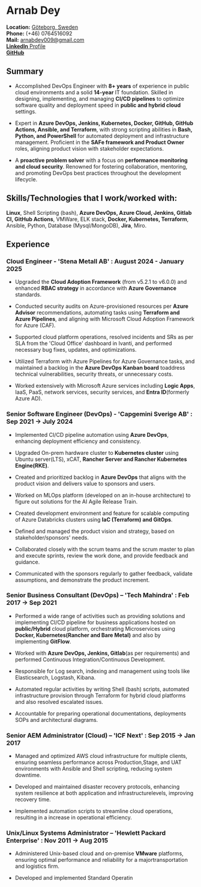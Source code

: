 # Arnab Dey

**Location:** <a href="https://maps.app.goo.gl/4hcwyrkSfcSjmnZBA" target="_blank">Göteborg, Sweden</a>  
**Phone:** (+46) 0764516092\
**Mail:** arnabdey009@gmail.com\
<a href="https://www.linkedin.com/in/arnabdey73/" target="_blank"> **LinkedIn** Profile</a>  
<a href="https://github.com/arnabdey73" target="_blank"> **GitHub**</a>  

## Summary

* Accomplished DevOps Engineer with **8+ years** of experience in public cloud environments and a solid **14-year** IT foundation. Skilled in designing, implementing, and managing **CI/CD pipelines** to optimize software quality and deployment speed in **public and hybrid cloud** settings.

* Expert in **Azure DevOps, Jenkins, Kubernetes, Docker, GitHub, GitHub Actions, Ansible, and Terraform**, with strong scripting abilities in **Bash, Python, and PowerShell** for automated deployment and infrastructure management. Proficient in the **SAFe framework and Product Owner** roles, aligning product vision with stakeholder expectations.

* A **proactive problem solver** with a focus on **performance monitoring and cloud security**. Renowned for fostering collaboration, mentoring, and promoting DevOps best practices throughout the development lifecycle.

## Skills/Technologies that I work/worked with:

**Linux**, Shell Scripting (bash), **Azure DevOps, Azure Cloud, Jenkins, Gitlab CI, GitHub Actions**, VMWare, ELK stack, **Docker, Kubernetes, Terraform**, Ansible, Python, Database (Mysql/MongoDB), **Jira**, Miro.  

## Experience

### Cloud Engineer - 'Stena Metall AB' : August 2024 - January 2025

* Upgraded the **Cloud Adoption Framework** (from v5.2.1 to v6.0.0) and enhanced **RBAC strategy** in accordance with **Azure Governance** standards.

* Conducted security audits on Azure-provisioned resources per **Azure Advisor** recommendations, automating tasks using **Terraform and Azure Pipelines**, and aligning with Microsoft Cloud Adoption Framework for Azure (CAF).

* Supported cloud platform operations, resolved incidents and SRs as per SLA from the 'Cloud Office' dashboard in Ivanti, and performed necessary bug fixes, updates, and optimizations.

* Utilized Terraform with Azure Pipelines for Azure Governance tasks, and maintained a backlog in the **Azure DevOps Kanban board** toaddress technical vulnerabilities, security threats, or unnecessary costs.

* Worked extensively with Microsoft Azure services including **Logic Apps**, IaaS, PaaS, network services, security services, and **Entra ID**(formerly Azure AD).

### Senior Software Engineer (DevOps) - 'Capgemini Sverige AB' : Sep 2021 → July 2024

* Implemented CI/CD pipeline automation using **Azure DevOps**, enhancing deployment efficiency and consistency.

* Upgraded On-prem hardware cluster to **Kubernetes cluster** using Ubuntu server(LTS), xCAT, **Rancher Server and Rancher Kubernetes Engine(RKE)**.

* Created and prioritized backlog in **Azure DevOps** that aligns with the product vision and delivers value to sponsors and users.

* Worked on MLOps platform (developed on an in-house architecture) to figure out solutions for the AI Agile Release Train.

* Created development environment and feature for scalable computing of Azure Databricks clusters using **IaC (Terraform) and GitOps**.

* Defined and managed the product vision and strategy, based on stakeholder/sponsors' needs.

* Collaborated closely with the scrum teams and the scrum master to plan and execute sprints, review the work done, and provide feedback and guidance.

* Communicated with the sponsors regularly to gather feedback, validate assumptions, and demonstrate the product increment.

### Senior Business Consultant (DevOps) – 'Tech Mahindra' : Feb 2017 → Sep 2021

* Performed a wide range of activities such as providing solutions and implementing CI/CD pipeline for business applications hosted on **public/Hybrid** cloud platform, orchestrating Microservices using **Docker, Kubernetes(Rancher and Bare Metal)** and also by implementing **GitFlow**.

* Worked with **Azure DevOps, Jenkins, Gitlab**(as per requirements) and performed Continuous Integration/Continuous Development.
* Responsible for Log search, indexing and management using tools like Elasticsearch, Logstash, Kibana.
* Automated regular activities by writing Shell (bash) scripts, automated infrastructure provision through Terraform for hybrid cloud platforms and also resolved escalated issues.
* Accountable for preparing operational documentations, deployments SOPs and architectural diagrams.

### Senior AEM Administrator (Cloud) – 'ICF Next' : Sep 2015 → Jan 2017

* Managed and optimized AWS cloud infrastructure for multiple clients, ensuring seamless performance across Production,Stage, and UAT environments with Ansible and Shell scripting, reducing system downtime.

* Developed and maintained disaster recovery protocols, enhancing system resilience at both application and infrastructurelevels, improving recovery time.

*    Implemented automation scripts to streamline cloud operations, resulting in a increase in operational efficiency.

### Unix/Linux Systems Administrator – 'Hewlett Packard Enterprise' : Nov 2011 → Aug 2015

* Administered Unix-based cloud and on-premise **VMware** platforms, ensuring optimal performance and reliability for a majortransportation and logistics firm.

* Developed and implemented Standard Operatin